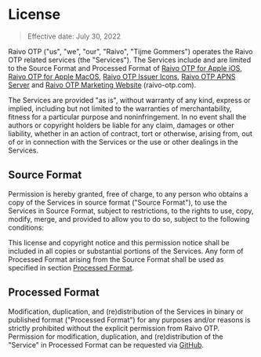 # License

> Effective date: July 30, 2022

Raivo OTP ("us", "we", "our", "Raivo", "Tijme Gommers") operates the Raivo OTP related services (the "Services"). The Services include and are limited to the Source Format and Processed Format of [Raivo OTP for Apple iOS](https://github.com/raivo-otp/ios-application), [Raivo OTP for Apple MacOS](https://github.com/raivo-otp/macos-receiver), [Raivo OTP Issuer Icons](https://github.com/raivo-otp/issuer-icons), [Raivo OTP APNS Server](https://github.com/raivo-otp/apns-server) and [Raivo OTP Marketing Website](https://github.com/raivo-otp/marketing-website) (raivo-otp.com).

The Services are provided "as is", without warranty of any kind, express or implied, including but not limited to the warranties of merchantability, fitness for a particular purpose and noninfringement. In no event shall the authors or copyright holders be liable for any claim, damages or other liability, whether in an action of contract, tort or otherwise, arising from, out of or in connection with the Services or the use or other dealings in the Services.

## Source Format

Permission is hereby granted, free of charge, to any person who obtains a copy of the Services in source format ("Source Format"), to use the Services in Source Format, subject to restrictions, to the rights to use, copy, modify, merge, and provided to allow you to do so, subject to the following conditions:

This license and copyright notice and this permission notice shall be included in all copies or substantial portions of the Services. Any form of Processed Format arising from the Source Format shall be used as specified in section [Processed Format](#processed-format). 

## Processed Format

Modification, duplication, and (re)distribution of the Services in binary or published format ("Processed Format") for any purposes and/or reasons is strictly prohibited without the explicit permission from Raivo OTP. Permission for modification, duplication, and (re)distribution of the "Service" in Processed Format can be requested via [GitHub](https://github.com/raivo-otp/ios-application/issues/new?assignees=tijme&labels=Question).
